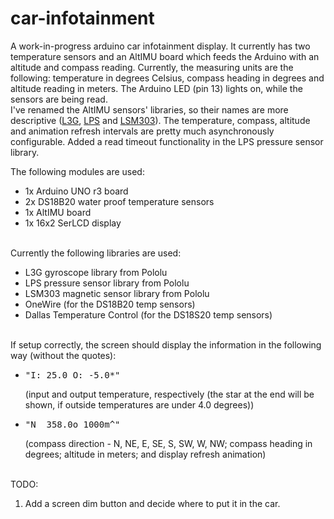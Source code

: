 car-infotainment
==========

A work-in-progress arduino car infotainment display. It currently has two temperature sensors and an AltIMU board which feeds the Arduino with an altitude and compass reading. Currently, the measuring units are the following: temperature in degrees Celsius, compass heading in degrees and altitude reading in meters. The Arduino LED (pin 13) lights on, while the sensors are being read.<br/>
I've renamed the AltIMU sensors' libraries, so their names are more descriptive (<a href="https://github.com/pololu/l3g-arduino">L3G</a>, <a href="https://github.com/pololu/lps-arduino">LPS</a> and <a href="https://github.com/pololu/minimu-9-ahrs-arduino">LSM303</a>). The temperature, compass, altitude and animation refresh intervals are pretty much asynchronously configurable. Added a read timeout functionality in the LPS pressure sensor library.

The following modules are used:
<ul>
	<li>1x Arduino UNO r3 board </li>
	<li>2x DS18B20 water proof temperature sensors </li>
	<li>1x AltIMU board </li>
	<li>1x 16x2 SerLCD display </li>
</ul>
<br/>
Currently the following libraries are used:
<ul>
	<li>L3G gyroscope library from Pololu</li>
	<li>LPS pressure sensor library from Pololu</li>
	<li>LSM303 magnetic sensor library from Pololu</li>
	<li>OneWire (for the DS18B20 temp sensors)</li>
	<li>Dallas Temperature Control (for the DS18S20 temp sensors)</li>
</ul>
<br/>
If setup correctly, the screen should display the information in the following way (without the quotes):
<ul>
	<li><pre>"I: 25.0 O: -5.0*"</pre> (input and output temperature, respectively (the star at the end will be shown, if outside temperatures are under 4.0 degrees))</li>
	<li><pre>"N  358.0o 1000m^"</pre> (compass direction - N, NE, E, SE, S, SW, W, NW; compass heading in degrees; altitude in meters; and display refresh animation)</li>
</ul>
<br/>
TODO:
<ol>
	<li>Add a screen dim button and decide where to put it in the car.</li>
</ol>
